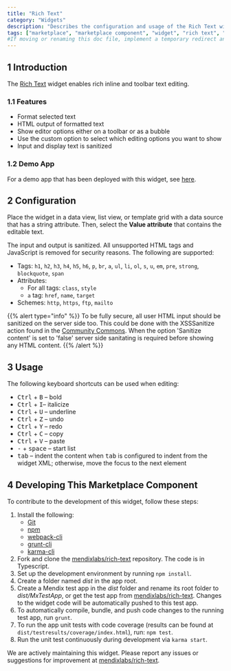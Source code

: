 ```yaml
---
title: "Rich Text"
category: "Widgets"
description: "Describes the configuration and usage of the Rich Text widget, which is available in the Mendix Marketplace."
tags: ["marketplace", "marketplace component", "widget", "rich text", "platform support"]
#If moving or renaming this doc file, implement a temporary redirect and let the respective team know they should update the URL in the product. See Mapping to Products for more details.
---
```


## 1 Introduction

The [Rich Text](https://appstore.home.mendix.com/link/app/74889/) widget enables rich inline and toolbar text editing.

### 1.1 Features

* Format selected text
* HTML output of formatted text
* Show editor options either on a toolbar or as a bubble
* Use the custom option to select which editing options you want to show
* Input and display text is sanitized

### 1.2 Demo App

For a demo app that has been deployed with this widget, see [here](http://texteditorwidget.mxapps.io).

## 2 Configuration

Place the widget in a data view, list view, or template grid with a data source that has a string attribute. Then, select the **Value attribute** that contains the editable text.

The input and output is sanitized. All unsupported HTML tags and JavaScript is removed for security reasons. The following are supported:

* Tags: `h1`, `h2`, `h3`, `h4`, `h5`, `h6`, `p`, `br`, `a`, `ul`, `li`, `ol`, `s`, `u`, `em`, `pre`, `strong`, `blockquote`, `span`
* Attributes:
	* For all tags: `class`, `style`
	* `a` tag: `href`, `name`, `target`
* Schemes: `http`, `https`, `ftp`, `mailto`

{{% alert type="info" %}}
To be fully secure, all user HTML input should be sanitized on the server side too. This could be done with the XSSSanitize action found in the [Community Commons](/appstore/modules/community-commons-function-library). When the option 'Sanitize content' is set to 'false' server side sanitating is required before showing any HTML content.
{{% /alert %}}

## 3 Usage

The following keyboard shortcuts can be used when editing:

* <kbd>Ctrl</kbd> + <kbd>B</kbd> – bold
* <kbd>Ctrl</kbd> + <kbd>I</kbd>– italicize
* <kbd>Ctrl</kbd> + <kbd>U</kbd> – underline
* <kbd>Ctrl</kbd> + <kbd>Z</kbd> – undo
* <kbd>Ctrl</kbd> + <kbd>Y</kbd> – redo
* <kbd>Ctrl</kbd> + <kbd>C</kbd> – copy
* <kbd>Ctrl</kbd> + <kbd>V</kbd> – paste
* <kbd>-</kbd> + <kbd>space</kbd> – start list
* <kbd>tab</kbd> – indent the content when <kbd>tab</kbd> is configured to indent from the widget XML; otherwise, move the focus to the next element

## 4 Developing This Marketplace Component

To contribute to the development of this widget, follow these steps:

1. Install the following:
	* [Git](https://git-scm.com/book/en/v2/Getting-Started-Installing-Git)
	* [npm](https://www.npmjs.com/)
	* [webpack-cli](https://www.npmjs.com/package/webpack-cli)
	* [grunt-cli](https://github.com/gruntjs/grunt-cli)
	* [karma-cli](https://www.npmjs.com/package/karma-cli)
2. Fork and clone the [mendixlabs/rich-text](https://github.com/mendixlabs/rich-text.git) repository. The code is in Typescript.
3. Set up the development environment by running `npm install`.
4. Create a folder named *dist* in the app root.
5. Create a Mendix test app in the *dist* folder and rename its root folder to *dist/MxTestApp*, or get the test app from [mendixlabs/rich-text](https://github.com/mendixlabs/rich-text/releases/latest). Changes to the widget code will be automatically pushed to this test app.
6. To automatically compile, bundle, and push code changes to the running test app, run `grunt`.
7. To run the app unit tests with code coverage (results can be found at `dist/testresults/coverage/index.html`), run: `npm test`.
8. Run the unit test continuously during development via `karma start`.

We are actively maintaining this widget. Please report any issues or suggestions for improvement at [mendixlabs/rich-text](https://github.com/mendixlabs/rich-text/issues).
